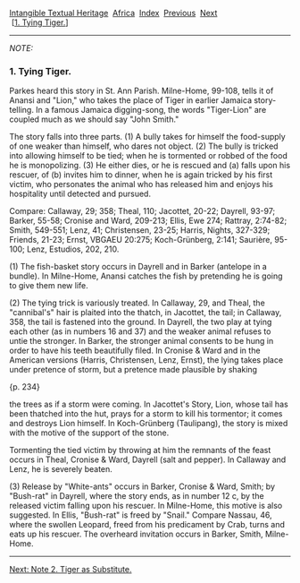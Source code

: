 [Intangible Textual Heritage](../../index)  [Africa](../index) 
[Index](index)  [Previous](jas_11)  [Next](jas002n)   
 \[[1. Tying Tiger.](jas001)\]

------------------------------------------------------------------------

*NOTE:* 

### 1. Tying Tiger.

Parkes heard this story in St. Ann Parish. Milne-Home, 99-108, tells it
of Anansi and "Lion," who takes the place of Tiger in earlier Jamaica
story-telling. In a famous Jamaica digging-song, the words "Tiger-Lion"
are coupled much as we should say "John Smith."

The story falls into three parts. (1) A bully takes for himself the
food-supply of one weaker than himself, who dares not object. (2) The
bully is tricked into allowing himself to be tied; when he is tormented
or robbed of the food he is monopolizing. (3) He either dies, or he is
rescued and (a) falls upon his rescuer, of (b) invites him to dinner,
when he is again tricked by his first victim, who personates the animal
who has released him and enjoys his hospitality until detected and
pursued.

Compare: Callaway, 29; 358; Theal, 110; Jacottet, 20-22; Dayrell, 93-97;
Barker, 55-58; Cronise and Ward, 209-213; Ellis, Ewe 274; Rattray,
2:74-82; Smith, 549-551; Lenz, 41; Christensen, 23-25; Harris, Nights,
327-329; Friends, 21-23; Ernst, VBGAEU 20:275; Koch-Grünberg, 2:141;
Saurière, 95-100; Lenz, Estudios, 202, 210.

\(1\) The fish-basket story occurs in Dayrell and in Barker (antelope in
a bundle). In Milne-Home, Anansi catches the fish by pretending he is
going to give them new life.

\(2\) The tying trick is variously treated. In Callaway, 29, and Theal,
the "cannibal's" hair is plaited into the thatch, in Jacottet, the tail;
in Callaway, 358, the tail is fastened into the ground. In Dayrell, the
two play at tying each other (as in numbers 16 and 37) and the weaker
animal refuses to untie the stronger. In Barker, the stronger animal
consents to be hung in order to have his teeth beautifully filed. In
Cronise & Ward and in the American versions (Harris, Christensen, Lenz,
Ernst), the lying takes place under pretence of storm, but a pretence
made plausible by shaking

{p. 234}

the trees as if a storm were coming. In Jacottet's Story, Lion, whose
tail has been thatched into the hut, prays for a storm to kill his
tormentor; it comes and destroys Lion himself. In Koch-Grünberg
(Taulipang), the story is mixed with the motive of the support of the
stone.

Tormenting the tied victim by throwing at him the remnants of the feast
occurs in Theal, Cronise & Ward, Dayrell (salt and pepper). In Callaway
and Lenz, he is severely beaten.

\(3\) Release by "White-ants" occurs in Barker, Cronise & Ward, Smith;
by "Bush-rat" in Dayrell, where the story ends, as in number 12 c, by
the released victim falling upon his rescuer. In Milne-Home, this motive
is also suggested. In Ellis, "Bush-rat" is freed by "Snail." Compare
Nassau, 46, where the swollen Leopard, freed from his predicament by
Crab, turns and eats up his rescuer. The overheard invitation occurs in
Barker, Smith, Milne-Home.

------------------------------------------------------------------------

[Next: Note 2. Tiger as Substitute.](jas002n)
